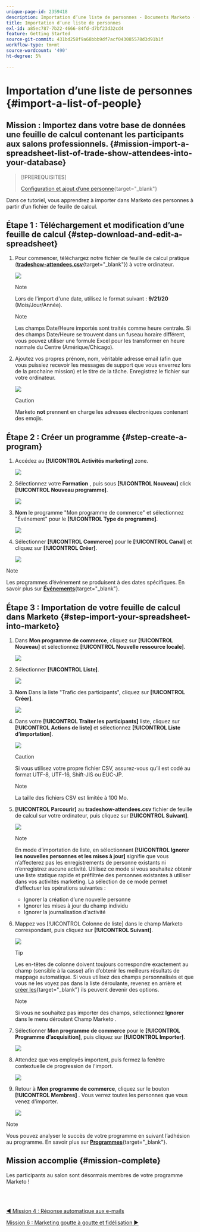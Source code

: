 ```yaml
---
unique-page-id: 2359418
description: Importation d’une liste de personnes - Documents Marketo - Documentation du produit
title: Importation d’une liste de personnes
exl-id: a85ec787-7b22-4666-84fd-d7bf23d32cd4
feature: Getting Started
source-git-commit: 431bd258f9a68bbb9df7acf043085578d3d91b1f
workflow-type: tm+mt
source-wordcount: '490'
ht-degree: 5%

---
```


# Importation d’une liste de personnes {#import-a-list-of-people}

## Mission : Importez dans votre base de données une feuille de calcul contenant les participants aux salons professionnels. {#mission-import-a-spreadsheet-list-of-trade-show-attendees-into-your-database}

>[!PREREQUISITES]
>
>[Configuration et ajout d’une personne](/help/marketo/getting-started/quick-wins/get-set-up-and-add-a-person.md){target="_blank"}

Dans ce tutoriel, vous apprendrez à importer dans Marketo des personnes à partir d’un fichier de feuille de calcul.

## Étape 1 : Téléchargement et modification d’une feuille de calcul {#step-download-and-edit-a-spreadsheet}

1. Pour commencer, téléchargez notre fichier de feuille de calcul pratique ([**tradeshow-attendees.csv**](/help/marketo/getting-started/assets/tradeshow-attendees.csv){target="_blank"}) à votre ordinateur.

   ![](assets/import-a-list-of-people-1.png)

   >[!NOTE]
   >
   >Lors de l&#39;import d&#39;une date, utilisez le format suivant : **9/21/20** (Mois/Jour/Année).

   >[!NOTE]
   >
   >Les champs Date/Heure importés sont traités comme heure centrale. Si des champs Date/Heure se trouvent dans un fuseau horaire différent, vous pouvez utiliser une formule Excel pour les transformer en heure normale du Centre (Amérique/Chicago).

1. Ajoutez vos propres prénom, nom, véritable adresse email (afin que vous puissiez recevoir les messages de support que vous enverrez lors de la prochaine mission) et le titre de la tâche. Enregistrez le fichier sur votre ordinateur.

   ![](assets/import-a-list-of-people-2.png)

   >[!CAUTION]
   >
   >Marketo **not** prennent en charge les adresses électroniques contenant des emojis.

## Étape 2 : Créer un programme {#step-create-a-program}

1. Accédez au **[!UICONTROL Activités marketing]** zone.

   ![](assets/import-a-list-of-people-3.png)

1. Sélectionnez votre **Formation** , puis sous **[!UICONTROL Nouveau]** click **[!UICONTROL Nouveau programme]**.

   ![](assets/import-a-list-of-people-4.png)

1. **Nom** le programme &quot;Mon programme de commerce&quot; et sélectionnez &quot;Événement&quot; pour le **[!UICONTROL Type de programme]**.

   ![](assets/import-a-list-of-people-5.png)

1. Sélectionner **[!UICONTROL Commerce]** pour le **[!UICONTROL Canal]** et cliquez sur **[!UICONTROL Créer]**.

   ![](assets/import-a-list-of-people-6.png)

>[!NOTE]
>
>Les programmes d’événement se produisent à des dates spécifiques. En savoir plus sur [**Événements**](/help/marketo/product-docs/demand-generation/events/understanding-events/understanding-event-programs.md){target="_blank"}.

## Étape 3 : Importation de votre feuille de calcul dans Marketo {#step-import-your-spreadsheet-into-marketo}

1. Dans **Mon programme de commerce**, cliquez sur **[!UICONTROL Nouveau]** et sélectionnez **[!UICONTROL Nouvelle ressource locale]**.

   ![](assets/import-a-list-of-people-7.png)

1. Sélectionner **[!UICONTROL Liste]**.

   ![](assets/import-a-list-of-people-8.png)

1. **Nom** Dans la liste &quot;Trafic des participants&quot;, cliquez sur **[!UICONTROL Créer]**.

   ![](assets/import-a-list-of-people-9.png)

1. Dans votre **[!UICONTROL Traiter les participants]** liste, cliquez sur **[!UICONTROL Actions de liste]** et sélectionnez **[!UICONTROL Liste d’importation]**.

   ![](assets/import-a-list-of-people-10.png)

   >[!CAUTION]
   >
   >Si vous utilisez votre propre fichier CSV, assurez-vous qu’il est codé au format UTF-8, UTF-16, Shift-JIS ou EUC-JP.

   >[!NOTE]
   >
   >La taille des fichiers CSV est limitée à 100 Mo.

1. **[!UICONTROL Parcourir]** au **tradeshow-attendees.csv** fichier de feuille de calcul sur votre ordinateur, puis cliquez sur **[!UICONTROL Suivant]**.

   ![](assets/import-a-list-of-people-11.png)

   >[!NOTE]
   >
   >En mode d’importation de liste, en sélectionnant **[!UICONTROL Ignorer les nouvelles personnes et les mises à jour]** signifie que vous n’affecterez pas les enregistrements de personne existants ni n’enregistrez aucune activité. Utilisez ce mode si vous souhaitez obtenir une liste statique rapide et préfiltrée des personnes existantes à utiliser dans vos activités marketing. La sélection de ce mode permet d’effectuer les opérations suivantes :
   >
   > * Ignorer la création d’une nouvelle personne
   > * Ignorer les mises à jour du champ individu
   > * Ignorer la journalisation d&#39;activité

1. Mappez vos [!UICONTROL Colonne de liste] dans le champ Marketo correspondant, puis cliquez sur **[!UICONTROL Suivant]**.

   ![](assets/import-a-list-of-people-12.png)

   >[!TIP]
   >
   >Les en-têtes de colonne doivent toujours correspondre exactement au champ (sensible à la casse) afin d’obtenir les meilleurs résultats de mappage automatique. Si vous utilisez des champs personnalisés et que vous ne les voyez pas dans la liste déroulante, revenez en arrière et [créer les](/help/marketo/product-docs/administration/field-management/create-a-custom-field-in-marketo.md){target="_blank"} ils peuvent devenir des options.

   >[!NOTE]
   >
   >Si vous ne souhaitez pas importer des champs, sélectionnez **Ignorer** dans le menu déroulant Champ Marketo .

1. Sélectionner **Mon programme de commerce** pour le **[!UICONTROL Programme d’acquisition]**, puis cliquez sur **[!UICONTROL Importer]**.

   ![](assets/import-a-list-of-people-13.png)

1. Attendez que vos employés importent, puis fermez la fenêtre contextuelle de progression de l&#39;import.

   ![](assets/import-a-list-of-people-14.png)

1. Retour à **Mon programme de commerce**, cliquez sur le bouton **[!UICONTROL Membres]** . Vous verrez toutes les personnes que vous venez d&#39;importer.

   ![](assets/import-a-list-of-people-15.png)

>[!NOTE]
>
>Vous pouvez analyser le succès de votre programme en suivant l’adhésion au programme. En savoir plus sur [**Programmes**](/help/marketo/product-docs/core-marketo-concepts/programs/creating-programs/understanding-programs.md){target="_blank"}.

## Mission accomplie {#mission-complete}

Les participants au salon sont désormais membres de votre programme Marketo !

<br> 

[◄ Mission 4 : Réponse automatique aux e-mails](/help/marketo/getting-started/quick-wins/email-auto-response.md)

[Mission 6 : Marketing goutte à goutte et fidélisation ►](/help/marketo/getting-started/quick-wins/drip-drip-nurture.md)
